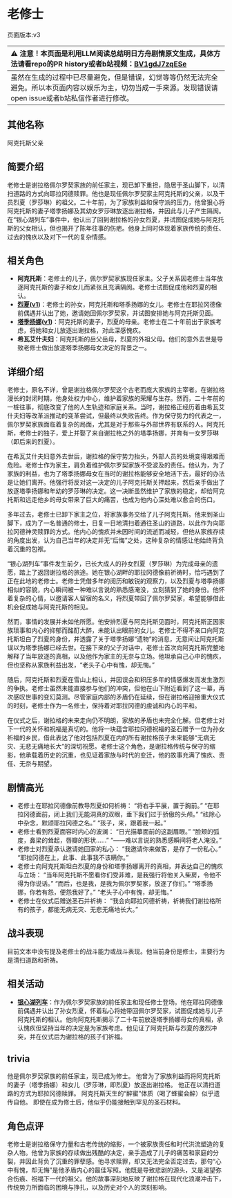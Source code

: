 # 老修士
页面版本:v3
 

| :warning: 注意！本页面是利用LLM阅读总结明日方舟剧情原文生成，具体方法请看repo的PR history或者b站视频：[BV1gdJ7zqESe](https://www.bilibili.com/video/BV1gdJ7zqESe/)         |
|:----------------------------|
| 虽然在生成的过程中已尽量避免，但是错误，幻觉等等仍然无法完全避免。所以本页面内容以娱乐为主，切勿当成一手来源。发现错误请open issue或者b站私信作者进行修改。|



## 其他名称
阿克托斯父亲
## 简要介绍
老修士是谢拉格佩尔罗契家族的前任家主，现已卸下重担，隐居于圣山脚下，以清扫道路的方式向耶拉冈德赎罪。他也是现任佩尔罗契家主阿克托斯的父亲，以及干员烈夏（罗莎琳）的祖父。二十年前，为了家族利益和保守派的压力，他曾狠心将阿克托斯的妻子塔季扬娜及其幼女罗莎琳放逐出谢拉格，并因此与儿子产生隔阂。在“银心湖列车”事件中，他认出了回到谢拉格的孙女烈夏，并试图促成她与阿克托斯的父女相认，但也揭开了陈年往事的伤疤。他身上同时体现着家族传统的责任、过去的愧疚以及对下一代的复杂情感。
## 相关角色
-   **阿克托斯**：老修士的儿子，佩尔罗契家族现任家主。父子关系因老修士当年放逐阿克托斯的妻子和女儿而紧张且充满隔阂。老修士试图促成他和烈夏的相认。
-   **[烈夏](char_194_leto.md)([v1](../chars/char_194_leto.md))**：老修士的孙女，阿克托斯和塔季扬娜的女儿。老修士在耶拉冈德像前偶遇并认出了她，邀请她回佩尔罗契家，并试图安排她与阿克托斯见面。
-   **[塔季扬娜](extended_char_ta_ji_yang_na.md)([v1](../chars/extended_char_ta_ji_yang_na.md))**：阿克托斯的妻子，烈夏的母亲。老修士在二十年前出于家族考虑，将她和女儿放逐出谢拉格，对此深感愧疚。
-   **希瓦艾什夫妇**：阿克托斯的岳父岳母，烈夏的外祖父母。他们的意外去世是导致老修士做出放逐塔季扬娜母女决定的背景之一。
## 详细介绍
老修士，原名不详，曾是谢拉格佩尔罗契这个古老而庞大家族的主宰者。在谢拉格漫长的封闭时期，他身处权力中心，维护着家族的荣耀与生存。然而，二十年前的一桩往事，彻底改变了他的人生轨迹和家庭关系。当时，谢拉格正经历着由希瓦艾什夫妇等改革派推动的变革尝试，但最终以失败告终。作为保守势力的代表之一，佩尔罗契家族面临着复杂的局面，尤其是对于那些与外部世界有联系的人。阿克托斯，老修士的独子，爱上并娶了来自谢拉格之外的塔季扬娜，并育有一女罗莎琳（即后来的烈夏）。

在希瓦艾什夫妇意外去世后，谢拉格的保守势力抬头，外部人员的处境变得艰难而危险。老修士作为家主，肩负着维护佩尔罗契家族不受波及的责任。他认为，为了家族的利益，也为了塔季扬娜母女在当时的谢拉格能够安全地活下去，最好的办法是让她们离开。他强行将反对这一决定的儿子阿克托斯关押起来，然后亲手做出了放逐塔季扬娜和年幼的罗莎琳的决定。这一决断虽然维护了家族的稳定，却给阿克托斯和远走他乡的母女带来了巨大的痛苦，也成为他内心深处难以愈合的伤口。

多年过去，老修士已卸下家主之位，将家族事务交给了儿子阿克托斯。他来到圣山脚下，成为了一名普通的修士，日复一日地清扫着通往圣山的道路，以此作为向耶拉冈德神灵赎罪的方式。他内心的愧疚并未因时间的流逝而减轻，但他从家族存续的角度出发，认为自己当年的决定并无“后悔”之处，这种复杂的情感让他始终背负着沉重的包袱。

“银心湖列车”事件发生前夕，已长大成人的孙女烈夏（罗莎琳）为完成母亲的遗愿，踏上了返回谢拉格的旅途。她在银心湖畔的耶拉冈德像前祈祷时，恰巧遇到了正在此地的老修士。老修士凭借多年的阅历和敏锐的观察力，以及烈夏与塔季扬娜相似的容貌，内心瞬间被一种难以言说的熟悉感淹没，立刻猜到了她的身份。他怀着复杂的心情，以邀请客人留宿的名义，将烈夏带回了佩尔罗契家，希望能够借此机会促成她与阿克托斯的相见。

然而，事情的发展并未如他所愿。他安排烈夏与阿克托斯见面时，阿克托斯正因家族琐事和内心的抑郁而酩酊大醉，未能认出眼前的女儿。老修士不得不亲口向阿克托斯坦白了烈夏的身份，并透露了关于塔季扬娜“遗物”的消息，无意间让阿克托斯误以为塔季扬娜已经去世。在接下来的父子对话中，老修士首次向阿克托斯完整地解释了当年放逐的真相，以及他作为家主的无奈与立场。他坦承自己心中的愧疚，但也坚称从家族利益出发，“老头子心中有愧，却无悔。”

随后，阿克托斯和烈夏在雪山上相认，并因误会和积压多年的情感爆发而发生激烈的争执。老修士虽然未能直接参与他们的冲突，但他在山下附近看到了这一幕，再次感叹世事的变幻莫测。尽管家庭内部的矛盾仍在延续，但在谢拉格迎接重大仪式的时刻，老修士作为一名修士，保持着对耶拉冈德的虔诚和内心的平和。

在仪式之后，谢拉格的未来走向仍不明朗，家族的矛盾也未完全化解。但老修士对下一代的关怀和祝福是真切的。他将一块蕴含耶拉冈德祝福的圣石赠予一位为孙女祈福的乡民，借此表达了他对包括烈夏在内的所有谢拉格孩子未来能够“无病无灾、无悲无痛地长大”的深切祝愿。老修士这个角色，是谢拉格传统与保守的缩影，他承载着历史的沉重，也见证着家族与时代的变迁，他的故事充满了愧疚、责任、无奈与期望。
## 剧情高光
- 老修士在耶拉冈德像前教导烈夏如何祈祷：
“将右手平展，置于胸前。”
“在耶拉冈德面前，闭上我们无能洞真的双眼，垂下我们过于骄傲的头颅。”
“祛除心中杂念，默颂耶拉冈德之名。”
“孩子，来，跟着我一起。”
- 老修士看到烈夏面容时内心的波澜：
“日光描摹面前的这副眉眼。”
“脸颊的弧度，鼻梁的耸起，唇瓣的形状......”
“——难以言说的熟悉感瞬间将老人淹没。”
- 老修士对烈夏承认邀请她回家的私心：
“我邀请你来做客，是存了一份私心。”
“耶拉冈德在上，此事、此事我不该瞒你。”
- 老修士向阿克托斯坦白烈夏的身份和塔季扬娜离开的真相，并表达自己的愧疚与立场：
“当年阿克托斯不愿看你们受非难，是我强行将他关入柴房，令他不得为你说话。”
“而后，也是我，是我为佩尔罗契家，放逐了你们。”
“塔季扬娜，你若有怨，便怨我好了。”
“老头子心中有愧，却无悔。”
- 老修士在仪式后赠送圣石并祈祷：
“我会向耶拉冈德祈祷，祈祷我们谢拉格所有的孩子，都能无病无灾、无悲无痛地长大。”
## 战斗表现
目前文本中没有提及老修士的战斗能力或战斗表现。他当前身份是修士，主要行为是清扫道路和祈祷。
## 相关活动
-   **[银心湖列车](../stories/act30side.md)**：作为佩尔罗契家族的前任家主和现任修士登场。他在耶拉冈德像前偶遇并认出了孙女烈夏，怀着私心将她带回佩尔罗契家，试图促成她与儿子阿克托斯的相认。他向阿克托斯揭示了二十年前放逐塔季扬娜母女的真相，承认愧疚但坚持当年的决定是为家族考虑。他见证了阿克托斯与烈夏的激烈冲突，并在仪式后为谢拉格的孩子们祈福。
## trivia
他是佩尔罗契家族的前任家主，现已成为修士。
他曾为了家族利益而将阿克托斯的妻子（塔季扬娜）和女儿（罗莎琳，即烈夏）放逐出谢拉格。
他正在以清扫道路的方式为耶拉冈德赎罪。
阿克托斯天生的“醉蜜”体质（喝了蜂蜜会醉）似乎遗传自他。
即使在成为修士后，他似乎仍能接触到罕见的圣石材料。
## 角色点评
老修士是谢拉格保守力量和古老传统的缩影，一个被家族责任和时代洪流塑造的复杂人物。他曾为家族的存续做出残酷的决定，亲手造成了儿子的痛苦和家庭的分裂，并因此背负了沉重的罪孽感。他寻求赎罪，却又无法完全否定过去，那句“心中有愧，却无悔”是他矛盾内心的最佳写照。他既是导致悲剧的源头，又是渴望弥合伤痕、祝福下一代的祖父。他的故事深刻地反映了谢拉格在现代化浪潮冲击下，传统势力所面临的困境与挣扎，以及历史对个人的深刻影响。